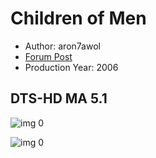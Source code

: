 # Children of Men

* Author: aron7awol
* [Forum Post](https://www.avsforum.com/threads/bass-eq-for-filtered-movies.2995212/post-56917692)
* Production Year: 2006

## DTS-HD MA 5.1

![img 0](https://i.imgur.com/erHzBAl.jpg)

![img 0](https://i.imgur.com/NAcfbud.png)

